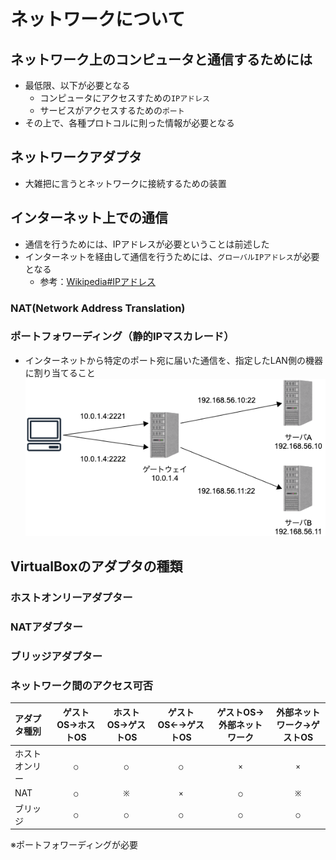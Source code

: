 # ネットワークについて
## ネットワーク上のコンピュータと通信するためには
- 最低限、以下が必要となる
   - コンピュータにアクセスすための`IPアドレス`
   - サービスがアクセスするための`ポート`
- その上で、各種プロトコルに則った情報が必要となる

## ネットワークアダプタ
- 大雑把に言うとネットワークに接続するための装置

## インターネット上での通信
- 通信を行うためには、IPアドレスが必要ということは前述した
- インターネットを経由して通信を行うためには、`グローバルIPアドレス`が必要となる
   - 参考：[Wikipedia#IPアドレス](https://ja.wikipedia.org/wiki/IP%E3%82%A2%E3%83%89%E3%83%AC%E3%82%B9)

### NAT(Network Address Translation)


### ポートフォワーディング（静的IPマスカレード）
- インターネットから特定のポート宛に届いた通信を、指定したLAN側の機器に割り当てること
   ![ポートフォワーディング](/images/network/port_forwarding.png)

## VirtualBoxのアダプタの種類
### ホストオンリーアダプター

### NATアダプター

### ブリッジアダプター

### ネットワーク間のアクセス可否

|アダプタ種別|ゲストOS→ホストOS|ホストOS→ゲストOS|ゲストOS←→ゲストOS|ゲストOS→外部ネットワーク|外部ネットワーク→ゲストOS|
|:--|:--:|:--:|:--:|:--:|:--:|
|ホストオンリー|`○`|`○`|`○`|`×`|`×`|
|NAT|`○`|`※`|`×`|`○`|`※`|
|ブリッジ|`○`|`○`|`○`|`○`|`○`|

※ポートフォワーディングが必要
